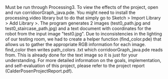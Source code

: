 Must be run through Processing3.
To view the effects of the project, open and run corridoorGraph_java.pde. You might need to install the processing.video library but to do that simply go to Sketch > Import Library > Add Library >. The program generates 2 images (test0_path.jpg and test0_staircase_path.jpg) and a text document with coordinates for the robot from the input image "test0.jpg".
Due to inconsistencies in the lighting of our testing room, we had to create a helper function (find_color.pde) that allows us to gather the appropriate RGB information for each image. find_color then writes path_colors .txt which corridoorGraph_java.pde reads from. This is already done for the text image so it is just for your understanding. For more detailed information on the goals, implementation, and self-evaluation of this project, please refer to the project report (CalderPosenProjectReport.pdf).
